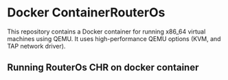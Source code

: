 # Docker ContainerRouterOs
This repository contains a Docker container for running x86_64 virtual machines using QEMU. It uses high-performance QEMU options (KVM, and TAP network driver).


## Running RouterOs CHR on docker container

